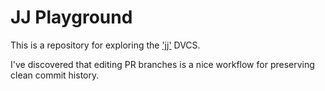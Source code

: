 # JJ Playground

This is a repository for exploring the ['jj'](https://github.com/jj-vcs/jj) DVCS.

I've discovered that editing PR branches is a nice workflow for preserving clean commit history.

